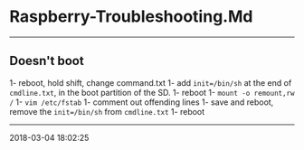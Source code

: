 # Raspberry-Troubleshooting.Md

----------------------------------------- 
## Doesn't boot

1- reboot, hold shift, change command.txt
1- add `init=/bin/sh` at the end of `cmdline.txt`, in the boot partition of the SD.
1- reboot
1- `mount -o remount,rw /`
1- `vim /etc/fstab`
1- comment out offending lines
1- save and reboot, remove the `init=/bin/sh` from `cmdline.txt`
1- reboot

-----------------------------------------
2018-03-04 18:02:25
